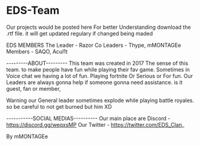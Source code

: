 # EDS-Team
Our projects would be posted here
For better Understanding download the .rtf file. it will get updated regulary if changed being maded

 EDS MEMBERS
The Leader - Razor
Co Leaders - Thype, mMONTAGEe
Members - SAQO, Acul1t


---------ABOUT---------
This team was created in 2017
The sense of this team. to make people have fun while playing their fav game. Sometimes in Voice chat we having a lot of fun. Playing fortnite Or Serious or For fun.
Our Leaders are always gonna help if someone gonna need assistance. is it guest, fan or member,

Warning our General leader sometimes explode while playing battle royales. so be careful to not get burned but him XD


-----------SOCIAL MEDIAS----------
Our main place are Discord - https://discord.gg/weqxsMP
Our Twitter - https://twitter.com/EDS_Clan_


By mMONTAGEe
